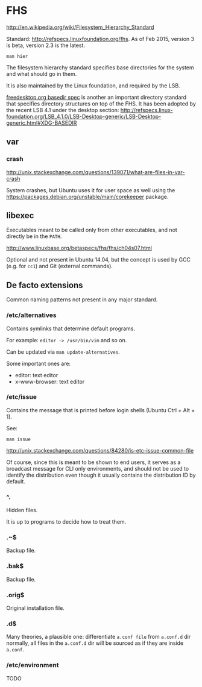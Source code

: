# FHS

<http://en.wikipedia.org/wiki/Filesystem_Hierarchy_Standard>

Standard: <http://refspecs.linuxfoundation.org/fhs>. As of Feb 2015, version 3 is beta, version 2.3 is the latest.

    man hier

The filesystem hierarchy standard specifies base directories for the system and what should go in them.

It is also maintained by the Linux foundation, and required by the LSB.

[freedesktop.org basedir spec](http://standards.freedesktop.org/basedir-spec/basedir-spec-latest.html)  is another an important directory standard that specifies directory structures on top of the FHS. It has been adopted by the recent LSB 4.1 under the desktop section: <http://refspecs.linux-foundation.org/LSB_4.1.0/LSB-Desktop-generic/LSB-Desktop-generic.html#XDG-BASEDIR>

## var

### crash

<http://unix.stackexchange.com/questions/139071/what-are-files-in-var-crash>

System crashes, but Ubuntu uses it for user space as well using the <https://packages.debian.org/unstable/main/corekeeper> package.

## libexec

Executables meant to be called only from other executables, and not directly be in the `PATH`.

http://www.linuxbase.org/betaspecs/fhs/fhs/ch04s07.html

Optional and not present in Ubuntu 14.04, but the concept is used by GCC (e.g. for `cc1`) and Git (external commands).

## De facto extensions

Common naming patterns not present in any major standard.

### /etc/alternatives

Contains symlinks that determine default programs.

For example: `editor -> /usr/bin/vim` and so on.

Can be updated via `man update-alternatives`.

Some important ones are:

- editor: text editor
- x-www-browser: text editor

### /etc/issue

Contains the message that is printed before login shells (Ubuntu Ctrl + Alt + 1).

See:

    man issue

<http://unix.stackexchange.com/questions/84280/is-etc-issue-common-file>

Of course, since this is meant to be shown to end users, it serves as a broadcast message for CLI only environments, and should not be used to identify the distribution even though it usually contains the distribution ID by default.

### ^\.

Hidden files.

It is up to programs to decide how to treat them.

### \.~$

Backup file.

### \.bak$

Backup file.

### \.orig$

Original installation file.

### \.d$

Many theories, a plausible one: differentiate `a.conf file` from `a.conf.d` dir normally, all files in the `a.conf.d` dir will be sourced as if they are inside `a.conf`.

### /etc/environment

TODO

